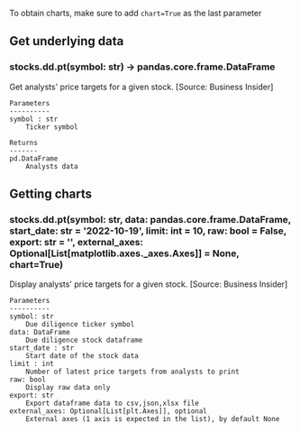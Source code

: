 To obtain charts, make sure to add `chart=True` as the last parameter

## Get underlying data 
### stocks.dd.pt(symbol: str) -> pandas.core.frame.DataFrame

Get analysts' price targets for a given stock. [Source: Business Insider]

    Parameters
    ----------
    symbol : str
        Ticker symbol

    Returns
    -------
    pd.DataFrame
        Analysts data

## Getting charts 
### stocks.dd.pt(symbol: str, data: pandas.core.frame.DataFrame, start_date: str = '2022-10-19', limit: int = 10, raw: bool = False, export: str = '', external_axes: Optional[List[matplotlib.axes._axes.Axes]] = None, chart=True)

Display analysts' price targets for a given stock. [Source: Business Insider]

    Parameters
    ----------
    symbol: str
        Due diligence ticker symbol
    data: DataFrame
        Due diligence stock dataframe
    start_date : str
        Start date of the stock data
    limit : int
        Number of latest price targets from analysts to print
    raw: bool
        Display raw data only
    export: str
        Export dataframe data to csv,json,xlsx file
    external_axes: Optional[List[plt.Axes]], optional
        External axes (1 axis is expected in the list), by default None
